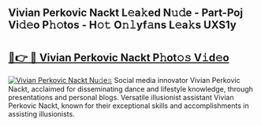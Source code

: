 ## Vivian Perkovic Nackt L𝚎a𝚔ed N𝚞𝚍e - Part-Poj Vi𝚍𝚎o P𝚑𝚘tos - H𝚘𝚝 O𝚗𝚕yf𝚊ns L𝚎a𝚔s UXS1y

# <h2><a href="http://kf3h33l.oniu.top/?m=Vivian+Perkovic+Nackt">🔗👉 🔴 Vivian Perkovic Nackt P𝚑ot𝚘𝚜 V𝚒d𝚎o</a></h2>

[![Vivian Perkovic Nackt Nu𝚍e𝚜](https://i.imgur.com/0qMVB7G.gif)](http://kf3h33l.oniu.top/?m=Vivian+Perkovic+Nackt)
Social media innovator Vivian Perkovic Nackt, acclaimed for disseminating dance and lifestyle knowledge, through presentations and personal blogs. Versatile illusionist assistant Vivian Perkovic Nackt, known for their exceptional skills and accomplishments in assisting illusionists.  
